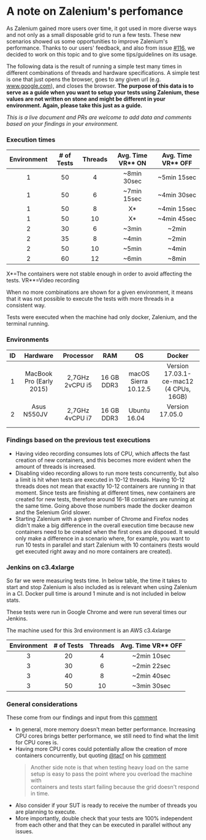 # A note on Zalenium's perfomance

As Zalenium gained more users over time, it got used in more diverse ways and not only as a small disposable grid to run a few tests.
These new scenarios showed us some opportunities to improve Zalenium's performance. Thanks to our users' feedback, and also from issue 
[#116](https://github.com/zalando/zalenium/issues/116), we decided to work on this topic and to give some tips/guidelines on its usage.

The following data is the result of running a simple test many times in different combinations of threads and hardware specifications. 
A simple test is one that just opens the browser, goes to any given url (e.g. www.google.com), and closes the browser. **The purpose 
of this data is to serve as a guide when you want to setup your tests using Zalenium, these values are not written on stone and might
be different in your environment. Again, please take this just as a guide.** 

*This is a live document and PRs are welcome to add data and comments based on your findings in your environment.*

### Execution times

| Environment |   # of Tests   |   Threads  |   Avg. Time VR** ON   |   Avg. Time VR** OFF   |
|:-----------:|:--------------:|:----------:|:---------------------:|:----------------------:|
|      1      |        50      |      4     |       ~8min 30sec     |        ~5min 15sec     |
|      1      |        50      |      6     |       ~7min 15sec     |        ~4min 30sec     |
|      1      |        50      |      8     |           X*          |        ~4min 15sec     |
|      1      |        50      |      10    |           X*          |        ~4min 45sec     |
|      2      |        30      |      6     |         ~3min         |          ~2min         |
|      2      |        35      |      8     |         ~4min         |          ~2min         |
|      2      |        50      |      10    |         ~5min         |          ~4min         |
|      2      |        60      |      12    |         ~6min         |          ~8min         |

X*=The containers were not stable enough in order to avoid affecting the tests. VR**=Video recording

When no more combinations are shown for a given environment, it means that it was not possible to execute the tests with more threads
in a consistent way.

Tests were executed when the machine had only docker, Zalenium, and the terminal running.  

### Environments

| ID |        Hardware          |    Processor    |     RAM    |           OS         |                    Docker               |
|:--:|:------------------------:|:---------------:|:----------:|:--------------------:|:---------------------------------------:|
| 1  | MacBook Pro (Early 2015) | 2,7GHz 2vCPU i5 | 16 GB DDR3 | macOS Sierra 10.12.5 | Version 17.03.1-ce-mac12 (4 CPUs, 16GB) |
| 2  | Asus N550JV              | 2,7GHz 4vCPU i7 | 16 GB DDR3 | Ubuntu 16.04         | Version 17.05.0                         |


### Findings based on the previous test executions

* Having video recording consumes lots of CPU, which affects the fast creation of new containers, and this becomes more evident when
the amount of threads is increased.
* Disabling video recording allows to run more tests concurrently, but also a limit is hit when tests are executed in 10-12 threads.
Having 10-12 threads does not mean that exactly 10-12 containers are running in that moment. Since tests are finishing at different
times, new containers are created for new tests, therefore around 16-18 containers are running at the same time. Going above those
numbers made the docker deamon and the Selenium Grid slower.
* Starting Zalenium with a given number of Chrome and Firefox nodes didn't make a big difference in the overall execution time because
new containers need to be created when the first ones are disposed. It would only make a difference in a scenario where, for example,
you want to run 10 tests in parallel and start Zalenium with 10 containers (tests would get executed right away and no more containers
are created).

### Jenkins on c3.4xlarge

So far we were measuring tests time. In below table, the time it takes to start and stop Zalenium is also included as is relevant when using Zalenium in a CI. Docker pull time is around 1 minute and is not included in below stats.

These tests were run in Google Chrome and were run several times our Jenkins.

The machine used for this 3rd environment is an AWS c3.4xlarge

| Environment |   # of Tests   |   Threads  |   Avg. Time VR** OFF  |
|:-----------:|:--------------:|:----------:|:---------------------:|
|      3      |        20      |      4     |       ~2min 10sec     |
|      3      |        30      |      6     |       ~2min 22sec     |
|      3      |        40      |      8     |       ~2min 40sec     |
|      3      |        50      |      10    |       ~3min 30sec     |

### General considerations
These come from our findings and input from this [comment](https://github.com/zalando/zalenium/issues/116#issuecomment-304790225)

* In general, more memory doesn't mean better performance. Increasing CPU cores brings better performance, we still need to find what 
the limit for CPU cores is.
* Having more CPU cores could potentially allow the creation of more containers concurrently, but quoting [@tacf](https://github.com/tacf) 
on his [comment](https://github.com/zalando/zalenium/issues/116#issuecomment-304790225) 
  > Another side note is that when testing heavy load on the same setup is easy to pass the point where you overload the machine with   
  containers and tests start failing because the grid doesn't respond in time.
* Also consider if your SUT is ready to receive the number of threads you are planning to execute.
* More importantly, double check that your tests are 100% independent from each other and that they can be executed in parallel without
any issues.

